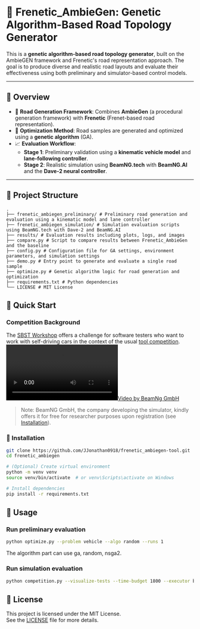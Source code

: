 # 🚗 Frenetic_AmbieGen: Genetic Algorithm-Based Road Topology Generator

This is a **genetic algorithm-based road topology generator**, built on the AmbieGEN framework and Frenetic's road representation approach. The goal is to produce diverse and realistic road layouts and evaluate their effectiveness using both preliminary and simulator-based control models.

---

## 🧠 Overview

- 🚧 **Road Generation Framework**: Combines **AmbieGen** (a procedural generation framework) with **Frenetic** (Frenet-based road representation).
- 🧬 **Optimization Method**: Road samples are generated and optimized using a **genetic algorithm** (GA).
- 📈 **Evaluation Workflow**:
  - **Stage 1**: Preliminary validation using a **kinematic vehicle model** and **lane-following controller**.
  - **Stage 2**: Realistic simulation using **BeamNG.tech** with **BeamNG.AI** and the **Dave-2 neural controller**.

---

## 📁 Project Structure

```
.
├── frenetic_ambiegen_preliminary/ # Preliminary road generation and evaluation using a kinematic model and lane controller
├── frenetic_ambiegen_simulation/ # Simulation evaluation scripts using BeamNG.tech with Dave-2 and BeamNG.AI
├── results/ # Evaluation results including plots, logs, and images
├── compare.py # Script to compare results between Frenetic_AmbieGen and the baseline
├── config.py # Configuration file for GA settings, environment parameters, and simulation settings
├── demo.py # Entry point to generate and evaluate a single road sample
├── optimize.py # Genetic algorithm logic for road generation and optimization
├── requirements.txt # Python dependencies
└── LICENSE # MIT License
```
## 🚀 Quick Start

### Competition Background

The [SBST Workshop](https://sbft24.github.io/) offers a challenge for software testers who want to work with self-driving cars in the context of the usual [tool competition](https://sbft24.github.io/tools/).
[![Video by BeamNg GmbH](https://user-images.githubusercontent.com/93574498/207164554-3f3d9478-3970-4c08-b1e3-2b656313ae33.webm)]([https://github.com/BeamNG/BeamNGpy/raw/master/media/steering.gif](https://user-images.githubusercontent.com/93574498/207164554-3f3d9478-3970-4c08-b1e3-2b656313ae33.webm))

>Note: BeamNG GmbH, the company developing the simulator, kindly offers it for free for researcher purposes upon registration (see [Installation](documentation/INSTALL.md)).

### 🔧 Installation

```bash
git clone https://github.com/JJonathan0918/frenetic_ambiegen-tool.git
cd frenetic_ambiegen

# (Optional) Create virtual environment
python -m venv venv
source venv/bin/activate  # or venv\Scripts\activate on Windows

# Install dependencies
pip install -r requirements.txt
```

## 🧪 Usage

### Run preliminary evaluation
```bash
python optimize.py --problem vehicle --algo random --runs 1
```
The algorithm part can use ga, random, nsga2.

### Run simulation evaluation

```bash
python competition.py --visualize-tests --time-budget 1800 --executor beamng --map-size 200 --module-name frenetic_ambiegen_formal.ambiegen_generator --class-name AmbieGenTestGenerator --beamng-home E:\BeamNG.tech.v0.26.2.0\BeamNG.tech.v0.26.2.0 --beamng-user E:\BeamNG.tech.v0.26.2.0_userpath
```

## 📜 License

This project is licensed under the MIT License.  
See the [LICENSE](./LICENSE) file for more details.
